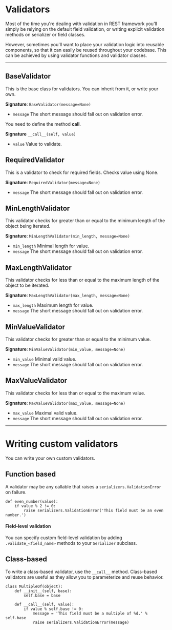 # Validators

Most of the time you're dealing with validation in REST framework you'll simply be relying on the default field validation, or writing explicit validation methods on serializer or field classes.

However, sometimes you'll want to place your validation logic into reusable components, so that it can easily be reused throughout your codebase. This can be achieved by using validator functions and validator classes.

---

## BaseValidator

This is the base class for validators. You can inherit from it, or write your own.

**Signature**: `BaseValidator(message=None)`

- `message` The short message should fall out on validation error.

You need to define the method __call__.

**Signature** `__call__(self, value)`

- `value` Value to validate.

## RequiredValidator

This is a validator to check for required fields. Checks value using None.

**Signature**: `RequiredValidator(message=None)`

- `message` The short message should fall out on validation error.

## MinLengthValidator

This validator checks for greater than or equal to the minimum length of the object being iterated.

**Signature**: `MinLengthValidator(min_length, message=None)`

- `min_length` Minimal length for value.
- `message` The short message should fall out on validation error.

## MaxLengthValidator

This validator checks for less than or equal to the maximum length of the object to be iterated.

**Signature**: `MaxLengthValidator(max_length, message=None)`

- `max_length` Maximum length for value.
- `message` The short message should fall out on validation error.

## MinValueValidator

This validator checks for greater than or equal to the minimum value.

**Signature**: `MinValueValidator(min_value, message=None)`

- `min_value` Minimal valid value.
- `message` The short message should fall out on validation error.

## MaxValueValidator

This validator checks for less than or equal to the maximum value.

**Signature**: `MaxValueValidator(max_value, message=None)`

- `max_value` Maximal valid value.
- `message` The short message should fall out on validation error.

---

# Writing custom validators

You can write your own custom validators.

## Function based

A validator may be any callable that raises a `serializers.ValidationError` on failure.

    def even_number(value):
        if value % 2 != 0:
            raise serializers.ValidationError('This field must be an even number.')

#### Field-level validation

You can specify custom field-level validation by adding `.validate_<field_name>` methods
to your `Serializer` subclass.

## Class-based

To write a class-based validator, use the `__call__` method. Class-based validators are useful as they allow you to parameterize and reuse behavior.

    class MultipleOf(object):
        def __init__(self, base):
            self.base = base

        def __call__(self, value):
            if value % self.base != 0:
                message = 'This field must be a multiple of %d.' % self.base
                raise serializers.ValidationError(message)
